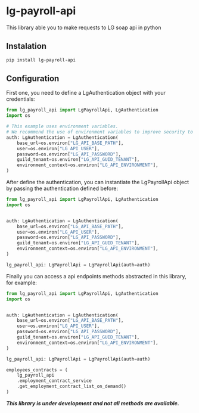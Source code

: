 # lg-payroll-api
This library able you to make requests to LG soap api in python

## Instalation

```sh
pip install lg-payroll-api
```

## Configuration
First one, you need to define a LgAuthentication object with your credentials:
```python
from lg_payroll_api import LgPayrollApi, LgAuthentication
import os

# This example uses environment variables.
# We recommend the use of environment variables to improve security to your credentials
auth: LgAuthentication = LgAuthentication(
    base_url=os.environ["LG_API_BASE_PATH"],
    user=os.environ["LG_API_USER"],
    password=os.environ["LG_API_PASSWORD"],
    guild_tenant=os.environ["LG_API_GUID_TENANT"],
    environment_context=os.environ["LG_API_ENVIRONMENT"],
)
```

After define the authentication, you can instantiate the LgPayrollApi object by passing the authentication defined before:
```python
from lg_payroll_api import LgPayrollApi, LgAuthentication
import os


auth: LgAuthentication = LgAuthentication(
    base_url=os.environ["LG_API_BASE_PATH"],
    user=os.environ["LG_API_USER"],
    password=os.environ["LG_API_PASSWORD"],
    guild_tenant=os.environ["LG_API_GUID_TENANT"],
    environment_context=os.environ["LG_API_ENVIRONMENT"],
)

lg_payroll_api: LgPayrollApi = LgPayrollApi(auth=auth)
```

Finally you can access a api endpoints methods abstracted in this library, for example:
```python
from lg_payroll_api import LgPayrollApi, LgAuthentication
import os


auth: LgAuthentication = LgAuthentication(
    base_url=os.environ["LG_API_BASE_PATH"],
    user=os.environ["LG_API_USER"],
    password=os.environ["LG_API_PASSWORD"],
    guild_tenant=os.environ["LG_API_GUID_TENANT"],
    environment_context=os.environ["LG_API_ENVIRONMENT"],
)

lg_payroll_api: LgPayrollApi = LgPayrollApi(auth=auth)

employees_contracts = (
    lg_payroll_api
    .employment_contract_service
    .get_employment_contract_list_on_demand()
)
```

_**This library is under development and not all methods are available.**_
